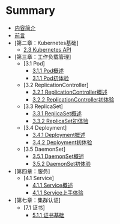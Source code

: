 # Summary
* [内容简介](INTRODUCTION.md)
* [前言](FOREWORD.md)
* [第二章：Kubernetes基础]
    * [2.3 Kubernetes API](chapter02/2.3-kubernetes_API.md)
* [第三章：工作负载管理]
    * [3.1 Pod]
        * [3.1.1 Pod概述](chapter03/1.1-pod_overview.md)
        * [3.1.1 Pod初体验](chapter03/1.2-pod_quick_start.md)
    * [3.2 ReplicationController]
        * [3.2.1 ReplicationController概述](chapter03/2.1-replicationcontroller_overview.md)
        * [3.2.2 ReplicationController初体验](chapter03/2.2-replicationcontroller_quick_start.md)
    * [3.3 ReplicaSet]
        * [3.3.1 ReplicaSet概述](chapter03/3.1-replicaset_overview.md)
        * [3.3.2 ReplicaSet初体验](chapter03/3.2-replicaset_quick_start.md)
    * [3.4 Deployment]
        * [3.4.1 Deployment概述](chapter03/4.1-deployment_overview.md)
        * [3.4.2 Deployment初体验](chapter03/4.2-deployment_quickstart.md)
    * [3.5 DaemonSet]
        * [3.5.1 DaemonSet概述](chapter03/5.1-daemonset_overview.md)
        * [3.5.2 DaemonSet初体验](chapter03/5.2-daemonset_quickstart.md)
* [第四章：服务]
    * [4.1 Service]
        * [4.1.1 Service概述](chapter04/1.1-service_overview.md)
        * [4.1.1 Service上手体验](chapter04/1.2-service_quickstart.md)
* [第七章：集群认证]
    * [7.1 证书]
        * [5.1.1 证书基础](chapter07/1.1-certificate.md)
